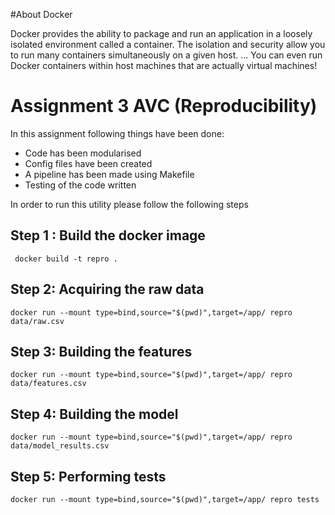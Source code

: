 #About Docker

Docker provides the ability to package and run an application in a loosely isolated environment called a container. The isolation and security allow you to run many containers simultaneously on a given host. ... You can even run Docker containers within host machines that are actually virtual machines!


# Assignment 3 AVC (Reproducibility)

In this assignment following things have been done:
* Code has been modularised
* Config files have been created
* A pipeline has been made using Makefile
* Testing of the code written

In order to run this utility please follow the following steps

## Step 1 : Build the docker image

```
 docker build -t repro .
```

## Step 2: Acquiring the raw data

```
docker run --mount type=bind,source="$(pwd)",target=/app/ repro data/raw.csv
```

## Step 3: Building the features

```
docker run --mount type=bind,source="$(pwd)",target=/app/ repro data/features.csv
```

## Step 4: Building the model

```
docker run --mount type=bind,source="$(pwd)",target=/app/ repro data/model_results.csv
```


## Step 5: Performing tests

```
docker run --mount type=bind,source="$(pwd)",target=/app/ repro tests
```



